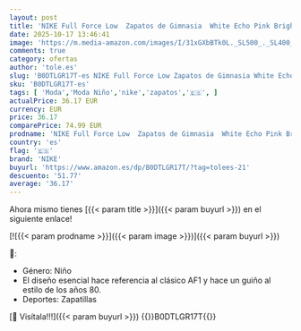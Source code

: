 ```yaml
---
layout: post
title: 'NIKE Full Force Low  Zapatos de Gimnasia  White Echo Pink Bright Mango Black  35.5 EU'
date: 2025-10-17 13:46:41
image: 'https://m.media-amazon.com/images/I/31xGXbBTk0L._SL500_._SL400_.jpg'
comments: true
category: ofertas
author: 'tole.es'
slug: 'B0DTLGR17T-es NIKE Full Force Low Zapatos de Gimnasia White Echo Pink...'
sku: 'B0DTLGR17T-es'
tags: [ 'Moda','Moda Niño','nike','zapatos','🇪🇸', ]
actualPrice: 36.17 EUR
currency: EUR
price: 36.17
comparePrice: 74.99 EUR
prodname: 'NIKE Full Force Low  Zapatos de Gimnasia  White Echo Pink Bright Mango Black  35.5 EU'
country: 'es'
flag: '🇪🇸'
brand: 'NIKE'
buyurl: 'https://www.amazon.es/dp/B0DTLGR17T/?tag=tolees-21'
descuento: '51.77'
average: '36.17'
---
```


Ahora mismo tienes [{{< param title >}}]({{< param buyurl >}}) en el siguiente enlace!

[![{{< param prodname >}}]({{< param image >}})]({{< param buyurl >}})

🔎:

- Género: Niño
- El diseño esencial hace referencia al clásico AF1 y hace un guiño al estilo de los años 80.
- Deportes: Zapatillas

[🛒 Visítala!!!]({{< param buyurl >}})
{{<world>}}B0DTLGR17T{{</world>}}

